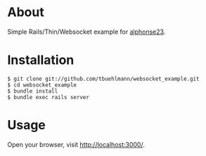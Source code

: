 # About
Simple Rails/Thin/Websocket example for [alphonse23](https://github.com/alphonse23 "alphonse23").

# Installation
    $ git clone git://github.com/tbuehlmann/websocket_example.git
    $ cd websocket_example
    $ bundle install
    $ bundle exec rails server

# Usage
Open your browser, visit [http://localhost:3000/](http://localhost:3000/ "http://localhost:3000/").
